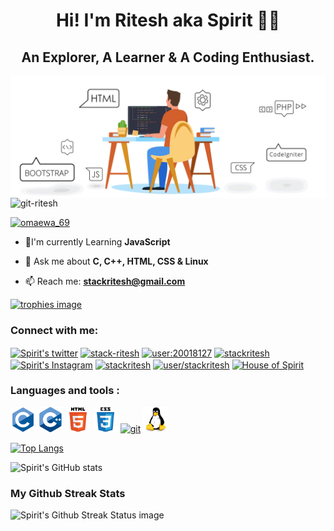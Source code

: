 <h1 align="center">Hi! I'm Ritesh aka Spirit 👨‍💻</h1>
<h2 align="center">An Explorer, A Learner & A Coding Enthusiast.  </h2>

<img align="right" alt="Coding" src="developer-gif.gif">
<p align="left"> <img src="https://komarev.com/ghpvc/?username=git-ritesh&label=Profile%20views&color=0e75b6&style=flat" alt="git-ritesh" /> </p>

<!-- Twitter Handle -->
<p align="left"> <a href="https://twitter.com/omaewa_69" target="blank"><img src="https://img.shields.io/twitter/follow/omaewa_69?logo=twitter&style=for-the-badge" alt="omaewa_69" /></a> </p>

- 🌱I'm currently Learning **JavaScript**

- 💬 Ask me about **C, C++, HTML, CSS & Linux**

- 📫 Reach me: **stackritesh@gmail.com**

<!-- Github Trophies -->
<a style="display=inline;" href="https://github.com/ryo-ma/github-profile-trophy"> <img src="https://github-profile-trophy.vercel.app/?username=ryo-ma&theme=matrix" alt="trophies image"> </a>

<h3>Connect with me: </h3>
<p>
<!-- Twitter-->
<a href="https://twitter.com/omaewa_69" target="blank"><img align="center" src="https://raw.githubusercontent.com/rahuldkjain/github-profile-readme-generator/master/src/images/icons/Social/twitter.svg" alt="Spirit's twitter" height="30" width="40" /></a>
<!-- Linkedin -->
<a href="https://linkedin.com/in/stackritesh" target="blank"><img align="center" src="https://raw.githubusercontent.com/rahuldkjain/github-profile-readme-generator/master/src/images/icons/Social/linked-in-alt.svg" alt="stack-ritesh" height="30" width="40" /></a>
<!-- Stackoverflow -->
<a href="https://stackoverflow.com/users/20018127/ritesh-kumar" target="blank"><img align="center" src="https://raw.githubusercontent.com/rahuldkjain/github-profile-readme-generator/master/src/images/icons/Social/stack-overflow.svg" alt="user:20018127" height="30" width="40" /></a>
<!-- Codesandbox -->
<a href="https://codesandbox.com/stackritesh" target="blank"><img align="center" src="https://raw.githubusercontent.com/rahuldkjain/github-profile-readme-generator/master/src/images/icons/Social/codesandbox.svg" alt="stackritesh" height="30" width="40" /></a>
<!-- Instagram -->
<a href="https://instagram.com/omaewa.69" target="blank"><img align="center" src="https://raw.githubusercontent.com/rahuldkjain/github-profile-readme-generator/master/src/images/icons/Social/instagram.svg" alt="Spirit's Instagram" height="30" width="40" /></a>
<!-- HackerRank -->
<a href="https://www.hackerrank.com/stackritesh" target="blank"><img align="center" src="https://raw.githubusercontent.com/rahuldkjain/github-profile-readme-generator/master/src/images/icons/Social/hackerrank.svg" alt="stackritesh" height="30" width="40" /></a>
<!-- GeeksForGeeks -->
<a href="https://auth.geeksforgeeks.org/user/user/stackritesh" target="blank"><img align="center" src="https://raw.githubusercontent.com/rahuldkjain/github-profile-readme-generator/master/src/images/icons/Social/geeks-for-geeks.svg" alt="user/stackritesh" height="30" width="40" /></a>
<!-- Discord -->
<a href="https://discord.com/" target="blank"><img align="center" src="https://raw.githubusercontent.com/rahuldkjain/github-profile-readme-generator/master/src/images/icons/Social/discord.svg" alt="House of Spirit" height="30" width="40" /></a>
</p>

### Languages and tools :

<p align="left">
<a href="https://www.cprogramming.com/" target="_blank" rel="noreferrer"><img src="https://raw.githubusercontent.com/devicons/devicon/master/icons/c/c-original.svg" alt="c" width="40" height="40"></a>
<a href="https://https://en.cppreference.com/w/" target="_blank" rel="noreferrer"><img src="https://raw.githubusercontent.com/devicons/devicon/master/icons/cplusplus/cplusplus-original.svg" alt="cplusplus" width="40" height="40"></a>
<a href="https://www.w3.org/html/" target="_blank" rel="noreferrer"><img src="https://raw.githubusercontent.com/devicons/devicon/master/icons/html5/html5-original-wordmark.svg" alt="html5" width="40" height="40"></a>
<a href="https://www.w3schools.com/css/" target="_blank" rel="noreferrer"><img src="https://raw.githubusercontent.com/devicons/devicon/master/icons/css3/css3-original-wordmark.svg" alt="css3" width="40" height="40"></a>
<a href="https://git-scm.com/" target="_blank" rel="noreferrer"><img src="https://www.vectorlogo.zone/logos/git-scm/git-scm-icon.svg" alt="git" width="40" height="40"/></a>
<a href="https://www.linux.org/" target="_blank" rel="noreferrer"><img src="https://raw.githubusercontent.com/devicons/devicon/master/icons/linux/linux-original.svg" alt="linux" width="40" height="40"></a>
</p>

<!-- Top Languages-->
[![Top Langs](https://github-readme-stats.vercel.app/api/top-langs/?username=git-ritesh&layout=compact&theme=chartreuse-dark)](https://github.com/anuraghazra/github-readme-stats)

<!-- Github Stats -->
![Spirit's GitHub stats](https://github-readme-stats.vercel.app/api?username=git-ritesh&theme=chartreuse-dark&show_icons=true)

### My Github Streak Stats
<img src="https://github-readme-streak-stats.herokuapp.com/?user=git-ritesh&theme=chartreuse-dark" alt="Spirit's Github Streak Status image">
